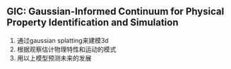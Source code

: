 ## GIC: Gaussian-Informed Continuum for Physical Property Identification and Simulation
1. 通过gaussian splatting来建模3d
2. 根据观察估计物理特性和运动的模式
3. 用以上模型预测未来的发展